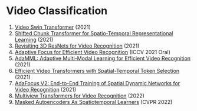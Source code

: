# Video Classification
1. [Video Swin Transformer](https://arxiv.org/abs/2106.13230) (2021)
2. [Shifted Chunk Transformer for Spatio-Temporal Representational Learning](https://arxiv.org/abs/2108.11575) (2021)
3. [Revisiting 3D ResNets for Video Recognition](https://arxiv.org/abs/2109.01696) (2021)
4. [Adaptive Focus for Efficient Video Recognition](https://arxiv.org/abs/2105.03245) (ICCV 2021 Oral)
5. [AdaMML: Adaptive Multi-Modal Learning for Efficient Video Recognition](https://arxiv.org/abs/2105.05165) (2021)
6. [Efficient Video Transformers with Spatial-Temporal Token Selection](https://arxiv.org/abs/2111.11591) (2021)
7. [AdaFocus V2: End-to-End Training of Spatial Dynamic Networks for Video Recognition](https://arxiv.org/abs/2112.14238) (2021)
8. [Multiview Transformers for Video Recognition](https://arxiv.org/abs/2201.04288) (2022)
9. [Masked Autoencoders As Spatiotemporal Learners](https://arxiv.org/abs/2205.09113) (CVPR 2022)
